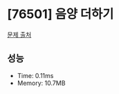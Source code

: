 # [76501] 음양 더하기

[문제 출처](https://school.programmers.co.kr/learn/courses/30/lessons/76501)

## 성능

- Time: 0.11ms
- Memory: 10.7MB